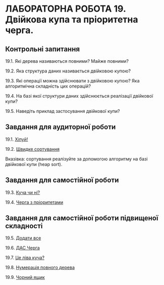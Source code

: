 ЛАБОРАТОРНА РОБОТА 19. Двійкова купа та пріоритетна черга.
=============
Контрольні запитання
------------------
19.1. Які дерева називаються повними? Майже повними?

19.2. Яка структура даних називається двійковою купою?


19.3. Які операції можна здійснювати з двійковою купою? Яка алгоритмічна складність цих операцій?

19.4. На базі якої структури даних здійснюється реалізації двійкової купи?

19.5. Наведіть приклад застосування двійкової купи?



Завдання для аудиторної роботи
--------------
19.1.
[Хіпуй!](https://www.e-olymp.com/uk/problems/4039)

19.2.
[Швидке сортування](https://www.e-olymp.com/uk/problems/4848)

Вказівка: сортування реалізуйте за допомогою алгоритму
на базі двійкової купи (heap sort).



Завдання для самостійної роботи
------------------

19.3.
[Куча чи ні?](https://www.e-olymp.com/uk/problems/3737)

19.4.
[Черга з пріоритетами](https://www.e-olymp.com/uk/problems/4847)



Завдання для самостійної роботи підвищеної складності
------------------

19.5.
[Додати все](https://www.e-olymp.com/uk/problems/1228)

19.6.
[ДАС Черга](https://www.e-olymp.com/uk/problems/3809)

19.7.
[Це ліва куча?](https://www.e-olymp.com/uk/problems/2919)

19.8.
[Нумерація повного дерева](https://www.e-olymp.com/uk/problems/402)

19.9.
[Чорний ящик](https://www.e-olymp.com/uk/problems/3358)







